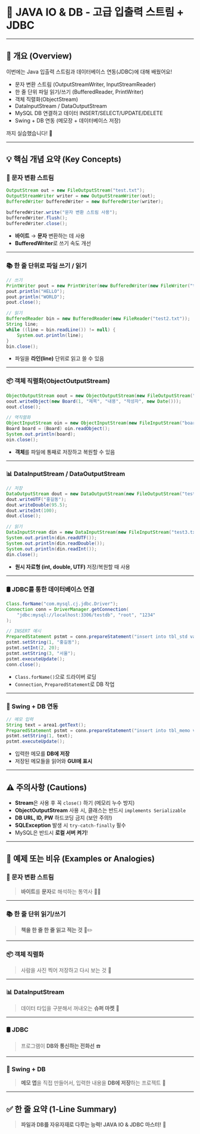 # 💾 JAVA IO & DB - 고급 입출력 스트림 + JDBC

---

## 📌 개요 (Overview)

이번에는 Java 입출력 스트림과 데이터베이스 연동(JDBC)에 대해 배웠어요!

- 문자 변환 스트림 (OutputStreamWriter, InputStreamReader)
- 한 줄 단위 파일 읽기/쓰기 (BufferedReader, PrintWriter)
- 객체 직렬화(ObjectStream)
- DataInputStream / DataOutputStream
- MySQL DB 연결하고 데이터 INSERT/SELECT/UPDATE/DELETE
- Swing + DB 연동 (메모장 + 데이터베이스 저장)

까지 실습했습니다! 🚀

---

## 💡 핵심 개념 요약 (Key Concepts)

### 📝 문자 변환 스트림

```java
OutputStream out = new FileOutputStream("test.txt");
OutputStreamWriter writer = new OutputStreamWriter(out);
BufferedWriter bufferedWriter = new BufferedWriter(writer);

bufferedWriter.write("문자 변환 스트림 사용");
bufferedWriter.flush();
bufferedWriter.close();
```
- **바이트** → **문자** 변환하는 데 사용
- **BufferedWriter**로 쓰기 속도 개선

---

### 📚 한 줄 단위로 파일 쓰기 / 읽기

```java
// 쓰기
PrintWriter pout = new PrintWriter(new BufferedWriter(new FileWriter("test2.txt")));
pout.println("HELLO");
pout.println("WORLD");
pout.close();

// 읽기
BufferedReader bin = new BufferedReader(new FileReader("test2.txt"));
String line;
while ((line = bin.readLine()) != null) {
    System.out.println(line);
}
bin.close();
```
- 파일을 **라인(line)** 단위로 읽고 쓸 수 있음

---

### 📦 객체 직렬화(ObjectOutputStream)

```java
ObjectOutputStream oout = new ObjectOutputStream(new FileOutputStream("board.db"));
oout.writeObject(new Board(1, "제목", "내용", "작성자", new Date()));
oout.close();

// 역직렬화
ObjectInputStream oin = new ObjectInputStream(new FileInputStream("board.db"));
Board board = (Board) oin.readObject();
System.out.println(board);
oin.close();
```
- **객체**를 파일에 통째로 저장하고 복원할 수 있음

---

### 📊 DataInputStream / DataOutputStream

```java
// 저장
DataOutputStream dout = new DataOutputStream(new FileOutputStream("test3.txt"));
dout.writeUTF("홍길동");
dout.writeDouble(95.5);
dout.writeInt(100);
dout.close();

// 읽기
DataInputStream din = new DataInputStream(new FileInputStream("test3.txt"));
System.out.println(din.readUTF());
System.out.println(din.readDouble());
System.out.println(din.readInt());
din.close();
```
- **원시 자료형 (int, double, UTF)** 저장/복원할 때 사용

---

### 🛢️ JDBC를 통한 데이터베이스 연결

```java
Class.forName("com.mysql.cj.jdbc.Driver");
Connection conn = DriverManager.getConnection(
    "jdbc:mysql://localhost:3306/testdb", "root", "1234"
);

// INSERT 예시
PreparedStatement pstmt = conn.prepareStatement("insert into tbl_std values(?,?,?)");
pstmt.setString(1, "홍길동");
pstmt.setInt(2, 20);
pstmt.setString(3, "서울");
pstmt.executeUpdate();
conn.close();
```
- `Class.forName()`으로 드라이버 로딩
- `Connection`, `PreparedStatement`로 DB 작업

---

### 🎨 Swing + DB 연동

```java
// 메모 입력
String text = area1.getText();
PreparedStatement pstmt = conn.prepareStatement("insert into tbl_memo values(null, ?, now())");
pstmt.setString(1, text);
pstmt.executeUpdate();
```
- 입력한 메모를 **DB에 저장**
- 저장된 메모들을 읽어와 **GUI에 표시**

---

## ⚠ 주의사항 (Cautions)

- **Stream**은 사용 후 꼭 `close()` 하기 (메모리 누수 방지)
- **ObjectOutputStream** 사용 시, 클래스는 반드시 `implements Serializable`
- **DB URL, ID, PW** 하드코딩 금지 (보안 주의!)
- **SQLException** 발생 시 `try-catch-finally` 필수
- MySQL은 반드시 **로컬 서버 켜기**!

---

## 🧪 예제 또는 비유 (Examples or Analogies)

### 📝 문자 변환 스트림
> **바이트**를 **문자**로 해석하는 통역사 🧑‍🏫

---

### 📚 한 줄 단위 읽기/쓰기
> **책을 한 줄 한 줄 읽고 적는 것** 📖✏️

---

### 📦 객체 직렬화
> 사람을 사진 찍어 저장하고 다시 보는 것 📸

---

### 📊 DataInputStream
> 데이터 타입을 구분해서 꺼내오는 **슈퍼 마켓** 🎁

---

### 🛢️ JDBC
> 프로그램이 **DB와 통신하는 전화선** ☎️

---

### 🎨 Swing + DB
> **메모 앱**을 직접 만들어서, 입력한 내용을 **DB에 저장**하는 프로젝트 📝

---

## ✅ 한 줄 요약 (1-Line Summary)

> **파일과 DB를 자유자재로 다루는 능력! JAVA IO & JDBC 마스터!** 🚀

